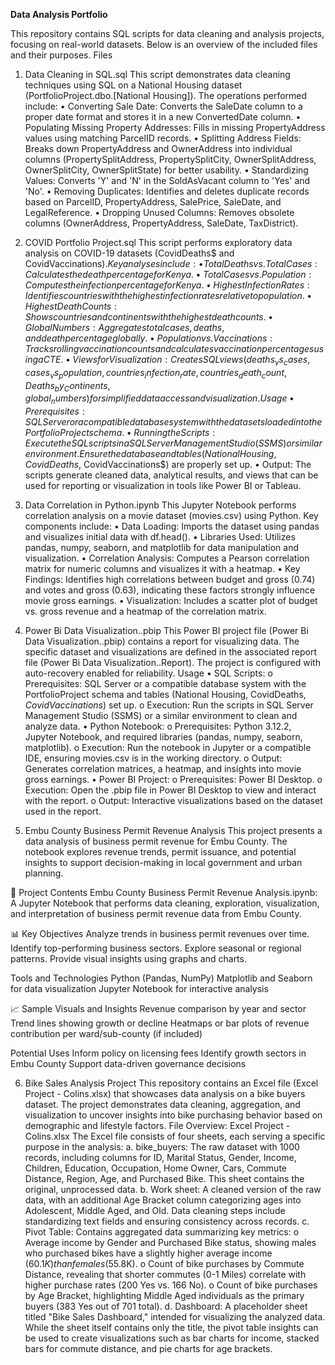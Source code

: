 
**Data Analysis Portfolio**

This repository contains SQL scripts for data cleaning and analysis projects, focusing on real-world datasets. Below is an overview of the included files and their purposes.
Files
1. Data Cleaning in SQL.sql
This script demonstrates data cleaning techniques using SQL on a National Housing dataset (PortfolioProject.dbo.[National Housing]). The operations performed include:
•	Converting Sale Date: Converts the SaleDate column to a proper date format and stores it in a new ConvertedDate column.
•	Populating Missing Property Addresses: Fills in missing PropertyAddress values using matching ParcelID records.
•	Splitting Address Fields: Breaks down PropertyAddress and OwnerAddress into individual columns (PropertySplitAddress, PropertySplitCity, OwnerSplitAddress, OwnerSplitCity, OwnerSplitState) for better usability.
•	Standardizing Values: Converts 'Y' and 'N' in the SoldAsVacant column to 'Yes' and 'No'.
•	Removing Duplicates: Identifies and deletes duplicate records based on ParcelID, PropertyAddress, SalePrice, SaleDate, and LegalReference.
•	Dropping Unused Columns: Removes obsolete columns (OwnerAddress, PropertyAddress, SaleDate, TaxDistrict).
2. COVID Portfolio Project.sql
This script performs exploratory data analysis on COVID-19 datasets (CovidDeaths$ and CovidVaccinations$). Key analyses include:
•	Total Deaths vs. Total Cases: Calculates the death percentage for Kenya.
•	Total Cases vs. Population: Computes the infection percentage for Kenya.
•	Highest Infection Rates: Identifies countries with the highest infection rates relative to population.
•	Highest Death Counts: Shows countries and continents with the highest death counts.
•	Global Numbers: Aggregates total cases, deaths, and death percentage globally.
•	Population vs. Vaccinations: Tracks rolling vaccination counts and calculates vaccination percentages using a CTE.
•	Views for Visualization: Creates SQL views (deaths_vs_cases, cases_vs_population, countries_infection_rate, countries_death_count, Deaths_by_Continents, global_numbers) for simplified data access and visualization.
Usage
•	Prerequisites: SQL Server or a compatible database system with the datasets loaded into the PortfolioProject schema.
•	Running the Scripts: Execute the SQL scripts in a SQL Server Management Studio (SSMS) or similar environment. Ensure the database and tables (National Housing, CovidDeaths$, CovidVaccinations$) are properly set up.
•	Output: The scripts generate cleaned data, analytical results, and views that can be used for reporting or visualization in tools like Power BI or Tableau.

3. Data Correlation in Python.ipynb
This Jupyter Notebook performs correlation analysis on a movie dataset (movies.csv) using Python. Key components include:
•	Data Loading: Imports the dataset using pandas and visualizes initial data with df.head().
•	Libraries Used: Utilizes pandas, numpy, seaborn, and matplotlib for data manipulation and visualization.
•	Correlation Analysis: Computes a Pearson correlation matrix for numeric columns and visualizes it with a heatmap.
•	Key Findings: Identifies high correlations between budget and gross (0.74) and votes and gross (0.63), indicating these factors strongly influence movie gross earnings.
•	Visualization: Includes a scatter plot of budget vs. gross revenue and a heatmap of the correlation matrix.
4. Power Bi Data Visualization..pbip
This Power BI project file (Power Bi Data Visualization..pbip) contains a report for visualizing data. The specific dataset and visualizations are defined in the associated report file (Power Bi Data Visualization..Report). The project is configured with auto-recovery enabled for reliability.
Usage
•	SQL Scripts:
o	Prerequisites: SQL Server or a compatible database system with the PortfolioProject schema and tables (National Housing, CovidDeaths$, CovidVaccinations$) set up.
o	Execution: Run the scripts in SQL Server Management Studio (SSMS) or a similar environment to clean and analyze data.
•	Python Notebook:
o	Prerequisites: Python 3.12.2, Jupyter Notebook, and required libraries (pandas, numpy, seaborn, matplotlib).
o	Execution: Run the notebook in Jupyter or a compatible IDE, ensuring movies.csv is in the working directory.
o	Output: Generates correlation matrices, a heatmap, and insights into movie gross earnings.
•	Power BI Project:
o	Prerequisites: Power BI Desktop.
o	Execution: Open the .pbip file in Power BI Desktop to view and interact with the report.
o	Output: Interactive visualizations based on the dataset used in the report.

5. Embu County Business Permit Revenue Analysis
This project presents a data analysis of business permit revenue for Embu County. The notebook explores revenue trends, permit issuance, and potential insights to support decision-making in local government and urban planning.

📁 Project Contents
Embu County Business Permit Revenue Analysis.ipynb:
A Jupyter Notebook that performs data cleaning, exploration, visualization, and interpretation of business permit revenue data from Embu County.

📊 Key Objectives
Analyze trends in business permit revenues over time.
Identify top-performing business sectors.
Explore seasonal or regional patterns.
Provide visual insights using graphs and charts.

Tools and Technologies
Python (Pandas, NumPy)
Matplotlib and Seaborn for data visualization
Jupyter Notebook for interactive analysis

📈 Sample Visuals and Insights
Revenue comparison by year and sector
Trend lines showing growth or decline
Heatmaps or bar plots of revenue contribution per ward/sub-county (if included)

Potential Uses
Inform policy on licensing fees
Identify growth sectors in Embu County
Support data-driven governance decisions

6. Bike Sales Analysis Project
This repository contains an Excel file (Excel Project - Colins.xlsx) that showcases data analysis on a bike buyers dataset. The project demonstrates data cleaning, aggregation, and visualization to uncover insights into bike purchasing behavior based on demographic and lifestyle factors.
File Overview: Excel Project - Colins.xlsx
The Excel file consists of four sheets, each serving a specific purpose in the analysis:
a.	bike_buyers: The raw dataset with 1000 records, including columns for ID, Marital Status, Gender, Income, Children, Education, Occupation, Home Owner, Cars, Commute Distance, Region, Age, and Purchased Bike. This sheet contains the original, unprocessed data.
b.	Work sheet: A cleaned version of the raw data, with an additional Age Bracket column categorizing ages into Adolescent, Middle Aged, and Old. Data cleaning steps include standardizing text fields and ensuring consistency across records.
c.	Pivot Table: Contains aggregated data summarizing key metrics:
o	Average income by Gender and Purchased Bike status, showing males who purchased bikes have a slightly higher average income ($60.1K) than females ($55.8K).
o	Count of bike purchases by Commute Distance, revealing that shorter commutes (0-1 Miles) correlate with higher purchase rates (200 Yes vs. 166 No).
o	Count of bike purchases by Age Bracket, highlighting Middle Aged individuals as the primary buyers (383 Yes out of 701 total).
d.	Dashboard: A placeholder sheet titled "Bike Sales Dashboard," intended for visualizing the analyzed data. While the sheet itself contains only the title, the pivot table insights can be used to create visualizations such as bar charts for income, stacked bars for commute distance, and pie charts for age brackets.





